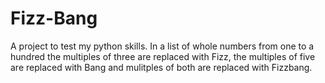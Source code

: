 # Fizz-Bang
A project to test my python skills. In a list of whole numbers from one to a hundred the multiples of three are replaced with Fizz,
the multiples of five are replaced with Bang and mulitples of both are replaced with Fizzbang.
